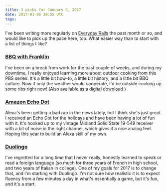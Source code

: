 ```yaml
---
title: 3 picks for January 6, 2017
date: 2017-01-06 20:55 UTC
tags:
---
```


I've been writing more regularly on [Everyday Rails](https://everydayrails.com) the past month or so, and would like to pick up the pace here, too. What easier way than to start with a list of things I like?

### [BBQ with Franklin](http://amzn.to/2iNb82p)

I've been on a break from work for the past couple of weeks, and during my downtime, I really enjoyed learning more about outdoor cooking from this PBS series. It's a little bit how-to, a little bit history, and a little bit BBQ culture. Now if only the weather would cooperate, I'd be outside cooking up some ribs right now! (Also available as a [digital download](http://amzn.to/2iRbLdI).)

### [Amazon Echo Dot](http://amzn.to/2iN6eSY)

Alexa's been getting a bad rap in the news lately, but I think she's just great. I received an Echo Dot for the holidays and have been having a lot of fun with it. It's hooked up to my vintage Midland Solid State 19-549 receiver with a bit of noise in the right channel, which gives it a nice analog feel. Hoping this year to build an Alexa skill of my own.

### [Duolingo](https://www.duolingo.com)

I've regretted for a long time that I never really, honestly learned to speak or read a foreign language (so much for three years of French in high school, and two years of Italian in college). One of my goals for 2017 is to change that, and I'm starting with Duolingo. I'm not sure how realistic it is to expect fluency from a few minutes a day in what's essentially a game, but it's fun, and it's a start.
